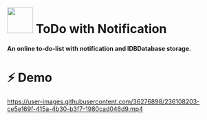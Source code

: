 <h1> <img src="https://previews.123rf.com/images/martialred/martialred1507/martialred150700920/42621171-pen-line-art-icon-for-apps-and-websites.jpg" width="60px" height="60px"> ToDo with Notification </h1>
<h4> An online to-do-list with notification and IDBDatabase storage.</h4>

<h1>⚡ Demo</h1>




https://user-images.githubusercontent.com/36276898/236108203-ce5e169f-415a-4b30-b3f7-1980cad046d9.mp4

